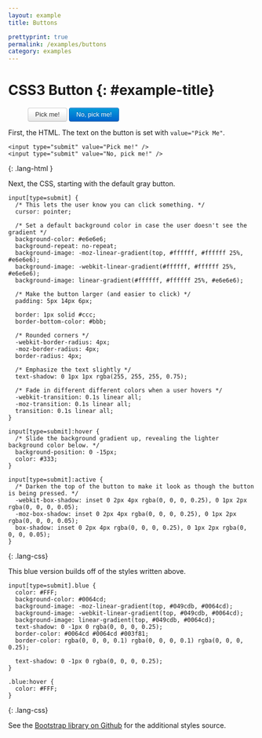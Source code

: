```yaml
---
layout: example
title: Buttons

prettyprint: true
permalink: /examples/buttons
category: examples
---
```


CSS3 Button {: #example-title}
===========

<style type="text/css">
  /** The following are CSS styles for the example, with better compatability with all browsers (note the -ms- and -o- vendor tags, for Microsoft browsers and Opera) **/
  .result {
    cursor: pointer;
    display: inline-block;
    background-color: #e6e6e6;
    background-repeat: no-repeat;
    background-image: -webkit-gradient(linear, 0 0, 0 100%, from(#ffffff), color-stop(25%, #ffffff), to(#e6e6e6));
    background-image: -webkit-linear-gradient(#ffffff, #ffffff 25%, #e6e6e6);
    background-image: -moz-linear-gradient(top, #ffffff, #ffffff 25%, #e6e6e6);
    background-image: -ms-linear-gradient(#ffffff, #ffffff 25%, #e6e6e6);
    background-image: -o-linear-gradient(#ffffff, #ffffff 25%, #e6e6e6);
    background-image: linear-gradient(#ffffff, #ffffff 25%, #e6e6e6);
    filter: progid:DXImageTransform.Microsoft.gradient(startColorstr='#ffffff', endColorstr='#e6e6e6', GradientType=0);
    padding: 5px 14px 6px;
    text-shadow: 0 1px 1px rgba(255, 255, 255, 0.75);
    color: #333;
    font-size: 13px;
    line-height: normal;
    border: 1px solid #ccc;
    border-bottom-color: #bbb;
    -webkit-border-radius: 4px;
    -moz-border-radius: 4px;
    border-radius: 4px;
    -webkit-box-shadow: inset 0 1px 0 rgba(255, 255, 255, 0.2), 0 1px 2px rgba(0, 0, 0, 0.05);
    -moz-box-shadow: inset 0 1px 0 rgba(255, 255, 255, 0.2), 0 1px 2px rgba(0, 0, 0, 0.05);
    box-shadow: inset 0 1px 0 rgba(255, 255, 255, 0.2), 0 1px 2px rgba(0, 0, 0, 0.05);
    -webkit-transition: 0.1s linear all;
    -moz-transition: 0.1s linear all;
    -ms-transition: 0.1s linear all;
    -o-transition: 0.1s linear all;
    transition: 0.1s linear all;
  }
  .result:hover {
    background-position: 0 -15px;
    color: #333;
    text-decoration: none;
  }
  .result:focus {
    outline: 1px dotted #666;
  }
  .result:active {
    -webkit-box-shadow: inset 0 2px 4px rgba(0, 0, 0, 0.25), 0 1px 2px rgba(0, 0, 0, 0.05);
    -moz-box-shadow: inset 0 2px 4px rgba(0, 0, 0, 0.25), 0 1px 2px rgba(0, 0, 0, 0.05);
    box-shadow: inset 0 2px 4px rgba(0, 0, 0, 0.25), 0 1px 2px rgba(0, 0, 0, 0.05);
  }

  .blue {
    color: #FFF;
    background-color: #0064cd;
    background-image: -moz-linear-gradient(top, #049cdb, #0064cd);
    background-image: -webkit-linear-gradient(top, #049cdb, #0064cd);
    background-image: linear-gradient(top, #049cdb, #0064cd);
    text-shadow: 0 -1px 0 rgba(0, 0, 0, 0.25);
    border-color: #0064cd #0064cd #003f81;
    border-color: rgba(0, 0, 0, 0.1) rgba(0, 0, 0, 0.1) rgba(0, 0, 0, 0.25);

    text-shadow: 0 -1px 0 rgba(0, 0, 0, 0.25);
  }

  .blue:hover {
    color: #FFF;
  }
</style>

<figure class="centered">
  <input class="result" type="submit" value="Pick me!" />
  <input class="result blue" type="submit" value="No, pick me!" />
</figure>

First, the HTML. The text on the button is set with `value="Pick Me"`.

    <input type="submit" value="Pick me!" />
    <input type="submit" value="No, pick me!" />
{: .lang-html }

Next, the CSS, starting with the default gray button.

    input[type=submit] {
      /* This lets the user know you can click something. */
      cursor: pointer;

      /* Set a default background color in case the user doesn't see the gradient */
      background-color: #e6e6e6;
      background-repeat: no-repeat;
      background-image: -moz-linear-gradient(top, #ffffff, #ffffff 25%, #e6e6e6);
      background-image: -webkit-linear-gradient(#ffffff, #ffffff 25%, #e6e6e6);
      background-image: linear-gradient(#ffffff, #ffffff 25%, #e6e6e6);

      /* Make the button larger (and easier to click) */
      padding: 5px 14px 6px;

      border: 1px solid #ccc;
      border-bottom-color: #bbb;

      /* Rounded corners */
      -webkit-border-radius: 4px;
      -moz-border-radius: 4px;
      border-radius: 4px;

      /* Emphasize the text slightly */
      text-shadow: 0 1px 1px rgba(255, 255, 255, 0.75);

      /* Fade in different different colors when a user hovers */
      -webkit-transition: 0.1s linear all;
      -moz-transition: 0.1s linear all;
      transition: 0.1s linear all;
    }

    input[type=submit]:hover {
      /* Slide the background gradient up, revealing the lighter background color below. */
      background-position: 0 -15px;
      color: #333;  
    }

    input[type=submit]:active {
      /* Darken the top of the button to make it look as though the button is being pressed. */
      -webkit-box-shadow: inset 0 2px 4px rgba(0, 0, 0, 0.25), 0 1px 2px rgba(0, 0, 0, 0.05);
      -moz-box-shadow: inset 0 2px 4px rgba(0, 0, 0, 0.25), 0 1px 2px rgba(0, 0, 0, 0.05);
      box-shadow: inset 0 2px 4px rgba(0, 0, 0, 0.25), 0 1px 2px rgba(0, 0, 0, 0.05);
    }
{: .lang-css}

This blue version builds off of the styles written above.

    input[type=submit].blue {
      color: #FFF;
      background-color: #0064cd;
      background-image: -moz-linear-gradient(top, #049cdb, #0064cd);
      background-image: -webkit-linear-gradient(top, #049cdb, #0064cd);
      background-image: linear-gradient(top, #049cdb, #0064cd);
      text-shadow: 0 -1px 0 rgba(0, 0, 0, 0.25);
      border-color: #0064cd #0064cd #003f81;
      border-color: rgba(0, 0, 0, 0.1) rgba(0, 0, 0, 0.1) rgba(0, 0, 0, 0.25);

      text-shadow: 0 -1px 0 rgba(0, 0, 0, 0.25);
    }

    .blue:hover {
      color: #FFF;
    }
{: .lang-css}

See the [Bootstrap library on Github](https://github.com/twitter/bootstrap/blob/master/bootstrap.css#L1873) for the additional styles source.